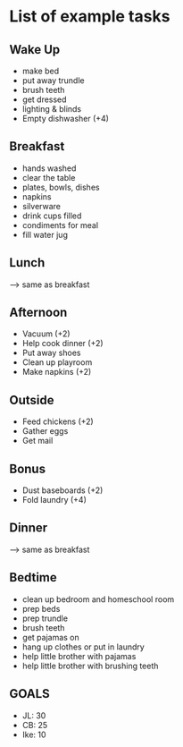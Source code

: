 # List of example tasks

## Wake Up
- make bed
- put away trundle
- brush teeth
- get dressed
- lighting & blinds
- Empty dishwasher (+4)


## Breakfast
- hands washed
- clear the table
- plates, bowls, dishes
- napkins
- silverware
- drink cups filled
- condiments for meal
- fill water jug

## Lunch
--> same as breakfast

## Afternoon
- Vacuum (+2)
- Help cook dinner (+2)
- Put away shoes
- Clean up playroom
- Make napkins (+2)

## Outside
- Feed chickens (+2)
- Gather eggs
- Get mail

## Bonus
- Dust baseboards (+2)
- Fold laundry (+4)

## Dinner
--> same as breakfast

## Bedtime
- clean up bedroom and homeschool room
- prep beds
- prep trundle
- brush teeth
- get pajamas on
- hang up clothes or put in laundry
- help little brother with pajamas
- help little brother with brushing teeth

## GOALS
- JL: 30
- CB: 25
- Ike: 10
